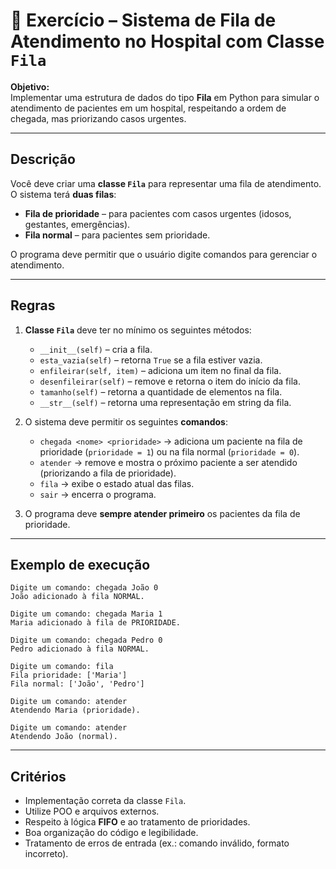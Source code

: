 # 🏥 Exercício – Sistema de Fila de Atendimento no Hospital com Classe `Fila`

**Objetivo:**  
Implementar uma estrutura de dados do tipo **Fila** em Python para simular o atendimento de pacientes em um hospital, respeitando a ordem de chegada, mas priorizando casos urgentes.

---

## Descrição

Você deve criar uma **classe `Fila`** para representar uma fila de atendimento.  
O sistema terá **duas filas**:

- **Fila de prioridade** – para pacientes com casos urgentes (idosos, gestantes, emergências).
- **Fila normal** – para pacientes sem prioridade.

O programa deve permitir que o usuário digite comandos para gerenciar o atendimento.

---

## Regras

1. **Classe `Fila`** deve ter no mínimo os seguintes métodos:

   - `__init__(self)` – cria a fila.
   - `esta_vazia(self)` – retorna `True` se a fila estiver vazia.
   - `enfileirar(self, item)` – adiciona um item no final da fila.
   - `desenfileirar(self)` – remove e retorna o item do início da fila.
   - `tamanho(self)` – retorna a quantidade de elementos na fila.
   - `__str__(self)` – retorna uma representação em string da fila.

2. O sistema deve permitir os seguintes **comandos**:

   - `chegada <nome> <prioridade>` → adiciona um paciente na fila de prioridade (`prioridade = 1`) ou na fila normal (`prioridade = 0`).
   - `atender` → remove e mostra o próximo paciente a ser atendido (priorizando a fila de prioridade).
   - `fila` → exibe o estado atual das filas.
   - `sair` → encerra o programa.

3. O programa deve **sempre atender primeiro** os pacientes da fila de prioridade.

---

## Exemplo de execução

```
Digite um comando: chegada João 0
João adicionado à fila NORMAL.

Digite um comando: chegada Maria 1
Maria adicionado à fila de PRIORIDADE.

Digite um comando: chegada Pedro 0
Pedro adicionado à fila NORMAL.

Digite um comando: fila
Fila prioridade: ['Maria']
Fila normal: ['João', 'Pedro']

Digite um comando: atender
Atendendo Maria (prioridade).

Digite um comando: atender
Atendendo João (normal).
```

---

## Critérios

- Implementação correta da classe `Fila`.
- Utilize POO e arquivos externos.
- Respeito à lógica **FIFO** e ao tratamento de prioridades.
- Boa organização do código e legibilidade.
- Tratamento de erros de entrada (ex.: comando inválido, formato incorreto).
